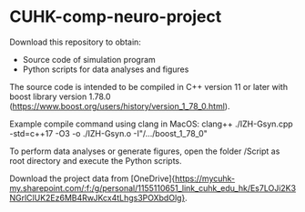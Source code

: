 # CUHK-comp-neuro-project

Download this repository to obtain:
- Source code of simulation program
- Python scripts for data analyses and figures

The source code is intended to be compiled in C++ version 11 or later with boost library version 1.78.0 (https://www.boost.org/users/history/version_1_78_0.html).

Example compile command using clang in MacOS: clang++ ./IZH-Gsyn.cpp -std=c++17 -O3 -o ./IZH-Gsyn.o -I"/.../boost\_1\_78\_0"

To perform data analyses or generate figures, open the folder /Script as root directory and execute the Python scripts.

Download the project data from [OneDrive]{https://mycuhk-my.sharepoint.com/:f:/g/personal/1155110651_link_cuhk_edu_hk/Es7LOJi2K3NGrlClUK2Ez6MB4RwJKcx4tLhgs3POXbdOlg}.
